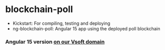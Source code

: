 # blockchain-poll

- Kickstart: For compiling, testing and deploying
- ng-blockchain-poll: Angular 15 app using the deployed poll blockchain

### Angular 15 version [on our Vsoft domain](https://blockchain-poll.vsoft.be)
